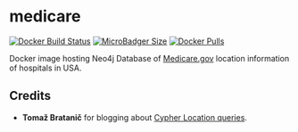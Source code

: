 # medicare
[![Docker Build Status](https://img.shields.io/docker/build/syedhassaanahmed/neo4j-medicare.svg?logo=docker)](https://hub.docker.com/r/syedhassaanahmed/neo4j-medicare/builds/) [![MicroBadger Size](https://img.shields.io/microbadger/image-size/syedhassaanahmed/neo4j-medicare.svg?logo=docker)](https://hub.docker.com/r/syedhassaanahmed/neo4j-medicare/tags/) [![Docker Pulls](https://img.shields.io/docker/pulls/syedhassaanahmed/neo4j-medicare.svg?logo=docker)](https://hub.docker.com/r/syedhassaanahmed/neo4j-medicare/)

Docker image hosting Neo4j Database of [Medicare.gov](https://data.medicare.gov/data/hospital-compare) location information of hospitals in USA.

## Credits
- **Tomaž Bratanič** for blogging about [Cypher Location queries](https://tbgraph.wordpress.com/2017/04/02/cypher-location-queries/).
